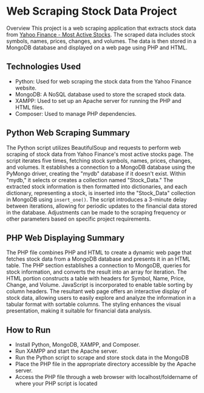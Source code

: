 # Web Scraping Stock Data Project
Overview
This project is a web scraping application that extracts stock data from [Yahoo Finance - Most Active Stocks](https://finance.yahoo.com/most-active?guccounter=2). The scraped data includes stock symbols, names, prices, changes, and volumes. The data is then stored in a MongoDB database and displayed on a web page using PHP and HTML.

## Technologies Used
- Python: Used for web scraping the stock data from the Yahoo Finance website.
- MongoDB: A NoSQL database used to store the scraped stock data.
- XAMPP: Used to set up an Apache server for running the PHP and HTML files.
- Composer: Used to manage PHP dependencies.

## Python Web Scraping Summary
The Python script utilizes BeautifulSoup and requests to perform web scraping of stock data from Yahoo Finance's most active stocks page. The script iterates five times, fetching stock symbols, names, prices, changes, and volumes. It establishes a connection to a MongoDB database using the PyMongo driver, creating the "mydb" database if it doesn't exist. Within "mydb," it selects or creates a collection named "Stock_Data." The extracted stock information is then formatted into dictionaries, and each dictionary, representing a stock, is inserted into the "Stock_Data" collection in MongoDB using `insert_one()`. The script introduces a 3-minute delay between iterations, allowing for periodic updates to the financial data stored in the database. Adjustments can be made to the scraping frequency or other parameters based on specific project requirements.
## PHP Web Displaying Summary
The PHP file combines PHP and HTML to create a dynamic web page that fetches stock data from a MongoDB database and presents it in an HTML table. The PHP section establishes a connection to MongoDB, queries for stock information, and converts the result into an array for iteration. The HTML portion constructs a table with headers for Symbol, Name, Price, Change, and Volume. JavaScript is incorporated to enable table sorting by column headers. The resultant web page offers an interactive display of stock data, allowing users to easily explore and analyze the information in a tabular format with sortable columns. The styling enhances the visual presentation, making it suitable for financial data analysis.
## How to Run
- Install Python, MongoDB, XAMPP, and Composer.
- Run XAMPP and start the Apache server.
- Run the Python script to scrape and store stock data in the MongoDB 
- Place the PHP file in the appropriate directory accessible by the Apache server.
- Access the PHP file through a web browser with localhost/foldername of where your PHP script is located
